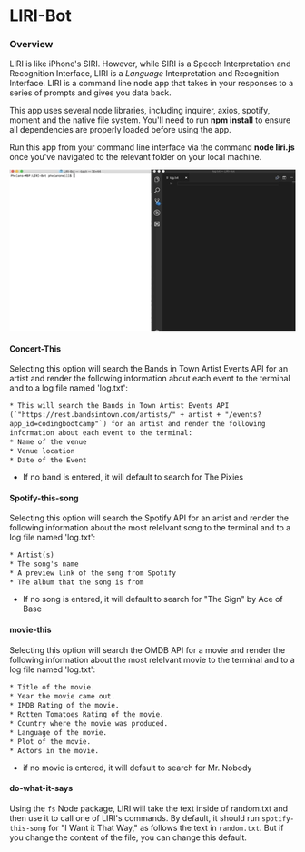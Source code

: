 # LIRI-Bot

### Overview

LIRI is like iPhone's SIRI. However, while SIRI is a Speech Interpretation and Recognition Interface, LIRI is a _Language_ Interpretation and Recognition Interface. LIRI is a command line node app that takes in your responses to a series of prompts and gives you data back.

This app uses several node libraries, including inquirer, axios, spotify, moment and the native file system. You'll need to run **npm install** to ensure all dependencies are properly loaded before using the app. 

Run this app from your command line interface via the command **node liri.js** once you've navigated to the relevant folder on your local machine. 

![LIRI Bot](liri-js.gif)

#### Concert-This

Selecting this option will search the Bands in Town Artist Events API for an artist and render the following information about each event to the terminal and to a log file named 'log.txt':

```
* This will search the Bands in Town Artist Events API (`"https://rest.bandsintown.com/artists/" + artist + "/events?app_id=codingbootcamp"`) for an artist and render the following information about each event to the terminal:
* Name of the venue
* Venue location
* Date of the Event 
```
* If no band is entered, it will default to search for The Pixies


#### Spotify-this-song

Selecting this option will search the Spotify API for an artist and render the following information about the most relelvant song to the terminal and to a log file named 'log.txt':

```
* Artist(s)
* The song's name
* A preview link of the song from Spotify
* The album that the song is from
```
* If no song is entered, it will default to search for "The Sign" by Ace of Base


#### movie-this

Selecting this option will search the OMDB API for a movie and render the following information about the most relelvant movie to the terminal and to a log file named 'log.txt':

```
* Title of the movie.
* Year the movie came out.
* IMDB Rating of the movie.
* Rotten Tomatoes Rating of the movie.
* Country where the movie was produced.
* Language of the movie.
* Plot of the movie.
* Actors in the movie.
```
* if no movie is entered, it will default to search for Mr. Nobody

#### do-what-it-says

Using the `fs` Node package, LIRI will take the text inside of random.txt and then use it to call one of LIRI's commands. By default, it should run `spotify-this-song` for "I Want it That Way," as follows the text in `random.txt`. But if you change the content of the file, you can change this default. 
